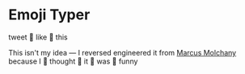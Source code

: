 # Emoji Typer

tweet 👏 like 👏 this

This isn't my idea — I reversed engineered it from [Marcus Molchany](https://github.com/marcusmolchany/clap-typer) because I 👏 thought 👏 it 👏 was 👏 funny
